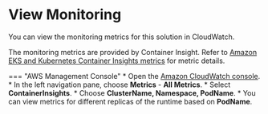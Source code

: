 # View Monitoring

You can view the monitoring metrics for this solution in CloudWatch.

The monitoring metrics are provided by Container Insight. Refer to [Amazon EKS and Kubernetes Container Insights metrics](https://docs.aws.amazon.com/AmazonCloudWatch/latest/monitoring/Container-Insights-metrics-EKS.html) for metric details.

=== "AWS Management Console"
    * Open the [Amazon CloudWatch console](https://console.aws.amazon.com/cloudwatch/).
    * In the left navigation pane, choose **Metrics** - **All Metrics**.
    * Select **ContainerInsights**.
    * Choose **ClusterName, Namespace, PodName**.
    * You can view metrics for different replicas of the runtime based on **PodName**.